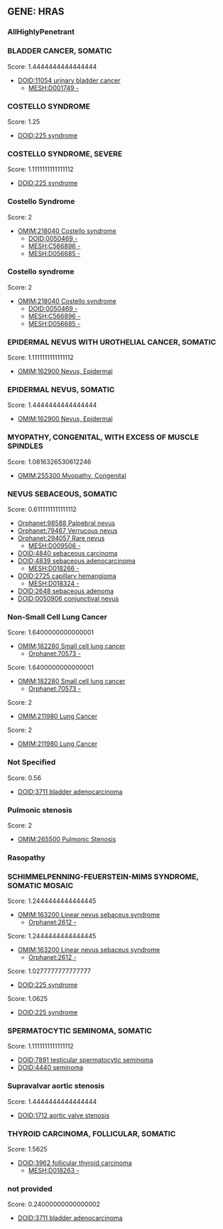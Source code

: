 
## GENE: HRAS

### AllHighlyPenetrant

### BLADDER CANCER, SOMATIC

Score: 1.4444444444444444

 * [DOID:11054 urinary bladder cancer](http://beta.monarchinitiative.org/disease/DOID:11054)
    * [MESH:D001749 -](http://beta.monarchinitiative.org/disease/MESH:D001749)

### COSTELLO SYNDROME

Score: 1.25

 * [DOID:225 syndrome](http://beta.monarchinitiative.org/disease/DOID:225)

### COSTELLO SYNDROME, SEVERE

Score: 1.1111111111111112

 * [DOID:225 syndrome](http://beta.monarchinitiative.org/disease/DOID:225)

### Costello Syndrome

Score: 2

 * [OMIM:218040 Costello syndrome](http://beta.monarchinitiative.org/disease/OMIM:218040)
    * [DOID:0050469 -](http://beta.monarchinitiative.org/disease/DOID:0050469)
    * [MESH:C566896 -](http://beta.monarchinitiative.org/disease/MESH:C566896)
    * [MESH:D056685 -](http://beta.monarchinitiative.org/disease/MESH:D056685)

### Costello syndrome

Score: 2

 * [OMIM:218040 Costello syndrome](http://beta.monarchinitiative.org/disease/OMIM:218040)
    * [DOID:0050469 -](http://beta.monarchinitiative.org/disease/DOID:0050469)
    * [MESH:C566896 -](http://beta.monarchinitiative.org/disease/MESH:C566896)
    * [MESH:D056685 -](http://beta.monarchinitiative.org/disease/MESH:D056685)

### EPIDERMAL NEVUS WITH UROTHELIAL CANCER, SOMATIC

Score: 1.1111111111111112

 * [OMIM:162900 Nevus, Epidermal](http://beta.monarchinitiative.org/disease/OMIM:162900)

### EPIDERMAL NEVUS, SOMATIC

Score: 1.4444444444444444

 * [OMIM:162900 Nevus, Epidermal](http://beta.monarchinitiative.org/disease/OMIM:162900)

### MYOPATHY, CONGENITAL, WITH EXCESS OF MUSCLE SPINDLES

Score: 1.0816326530612246

 * [OMIM:255300 Myopathy, Congenital](http://beta.monarchinitiative.org/disease/OMIM:255300)

### NEVUS SEBACEOUS, SOMATIC

Score: 0.6111111111111112

 * [Orphanet:98588 Palpebral nevus](http://beta.monarchinitiative.org/disease/Orphanet:98588)
 * [Orphanet:79467 Verrucous nevus](http://beta.monarchinitiative.org/disease/Orphanet:79467)
 * [Orphanet:294057 Rare nevus](http://beta.monarchinitiative.org/disease/Orphanet:294057)
    * [MESH:D009506 -](http://beta.monarchinitiative.org/disease/MESH:D009506)
 * [DOID:4840 sebaceous carcinoma](http://beta.monarchinitiative.org/disease/DOID:4840)
 * [DOID:4839 sebaceous adenocarcinoma](http://beta.monarchinitiative.org/disease/DOID:4839)
    * [MESH:D018266 -](http://beta.monarchinitiative.org/disease/MESH:D018266)
 * [DOID:2725 capillary hemangioma](http://beta.monarchinitiative.org/disease/DOID:2725)
    * [MESH:D018324 -](http://beta.monarchinitiative.org/disease/MESH:D018324)
 * [DOID:2648 sebaceous adenoma](http://beta.monarchinitiative.org/disease/DOID:2648)
 * [DOID:0050906 conjunctival nevus](http://beta.monarchinitiative.org/disease/DOID:0050906)

### Non-Small Cell Lung Cancer

Score: 1.6400000000000001

 * [OMIM:182280 Small cell lung cancer](http://beta.monarchinitiative.org/disease/OMIM:182280)
    * [Orphanet:70573 -](http://beta.monarchinitiative.org/disease/Orphanet:70573)

Score: 1.6400000000000001

 * [OMIM:182280 Small cell lung cancer](http://beta.monarchinitiative.org/disease/OMIM:182280)
    * [Orphanet:70573 -](http://beta.monarchinitiative.org/disease/Orphanet:70573)

Score: 2

 * [OMIM:211980 Lung Cancer](http://beta.monarchinitiative.org/disease/OMIM:211980)

Score: 2

 * [OMIM:211980 Lung Cancer](http://beta.monarchinitiative.org/disease/OMIM:211980)

### Not Specified

Score: 0.56

 * [DOID:3711 bladder adenocarcinoma](http://beta.monarchinitiative.org/disease/DOID:3711)

### Pulmonic stenosis

Score: 2

 * [OMIM:265500 Pulmonic Stenosis](http://beta.monarchinitiative.org/disease/OMIM:265500)

### Rasopathy

### SCHIMMELPENNING-FEUERSTEIN-MIMS SYNDROME, SOMATIC MOSAIC

Score: 1.2444444444444445

 * [OMIM:163200 Linear nevus sebaceus syndrome](http://beta.monarchinitiative.org/disease/OMIM:163200)
    * [Orphanet:2612 -](http://beta.monarchinitiative.org/disease/Orphanet:2612)

Score: 1.2444444444444445

 * [OMIM:163200 Linear nevus sebaceus syndrome](http://beta.monarchinitiative.org/disease/OMIM:163200)
    * [Orphanet:2612 -](http://beta.monarchinitiative.org/disease/Orphanet:2612)

Score: 1.0277777777777777

 * [DOID:225 syndrome](http://beta.monarchinitiative.org/disease/DOID:225)

Score: 1.0625

 * [DOID:225 syndrome](http://beta.monarchinitiative.org/disease/DOID:225)

### SPERMATOCYTIC SEMINOMA, SOMATIC

Score: 1.1111111111111112

 * [DOID:7891 testicular spermatocytic seminoma](http://beta.monarchinitiative.org/disease/DOID:7891)
 * [DOID:4440 seminoma](http://beta.monarchinitiative.org/disease/DOID:4440)

### Supravalvar aortic stenosis

Score: 1.4444444444444444

 * [DOID:1712 aortic valve stenosis](http://beta.monarchinitiative.org/disease/DOID:1712)

### THYROID CARCINOMA, FOLLICULAR, SOMATIC

Score: 1.5625

 * [DOID:3962 follicular thyroid carcinoma](http://beta.monarchinitiative.org/disease/DOID:3962)
    * [MESH:D018263 -](http://beta.monarchinitiative.org/disease/MESH:D018263)

### not provided

Score: 0.24000000000000002

 * [DOID:3711 bladder adenocarcinoma](http://beta.monarchinitiative.org/disease/DOID:3711)
